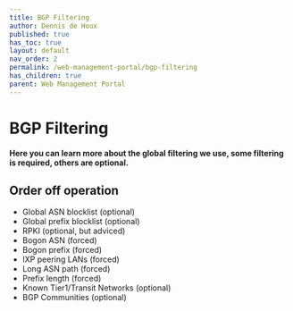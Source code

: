 ```yaml
---
title: BGP Filtering
author: Dennis de Houx
published: true
has_toc: true
layout: default
nav_order: 2
permalink: /web-management-portal/bgp-filtering
has_children: true
parent: Web Management Portal
---
```


# BGP Filtering

**Here you can learn more about the global filtering we use, some filtering is required, others are optional.**

## Order off operation

- Global ASN blocklist (optional)
- Global prefix blocklist (optional)
- RPKI (optional, but adviced)
- Bogon ASN (forced)
- Bogon prefix (forced)
- IXP peering LANs (forced)
- Long ASN path (forced)
- Prefix length (forced)
- Known Tier1/Transit Networks (optional)
- BGP Communities (optional)
